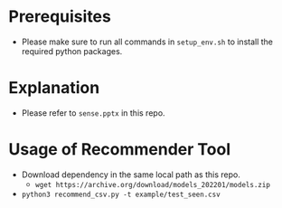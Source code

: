 # Prerequisites
- Please make sure to run all commands in `setup_env.sh` to install the required python packages.

# Explanation
- Please refer to `sense.pptx` in this repo.

# Usage of Recommender Tool
- Download dependency in the same local path as this repo.
	- `wget https://archive.org/download/models_202201/models.zip`
- `python3 recommend_csv.py -t example/test_seen.csv`